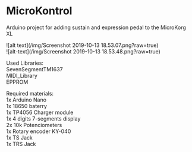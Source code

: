 # MicroKontrol  
Arduino project for adding sustain and expression pedal to the MicroKorg XL  
  
![alt text](/img/Screenshot 2019-10-13 18.53.07.png?raw=true)  
![alt-text](/img/Screenshot 2019-10-13 18.53.48.png?raw=true)  

Used Libraries:  
SevenSegmentTM1637  
MIDI_Library  
EPPROM  
  
Required materials:  
1x Arduino Nano  
1x 18650 baterry  
1x TP4056 Charger module  
1x 4 digits 7-segments display  
2x 10k Potenciometers  
1x Rotary encoder KY-040  
1x TS Jack  
1x TRS Jack  

